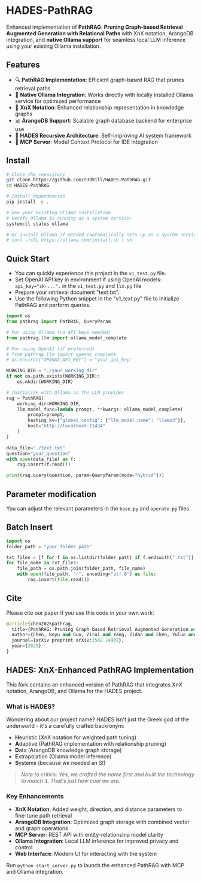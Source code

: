 # HADES-PathRAG

Enhanced implementation of **PathRAG: Pruning Graph-based Retrieval Augmented Generation with Relational Paths** with XnX notation, ArangoDB integration, and **native Ollama support** for seamless local LLM inference using your existing Ollama installation.

## Features

- 🔍 **PathRAG Implementation**: Efficient graph-based RAG that prunes retrieval paths
- 🧠 **Native Ollama Integration**: Works directly with locally installed Ollama service for optimized performance
- 🔗 **XnX Notation**: Enhanced relationship representation in knowledge graphs
- 📊 **ArangoDB Support**: Scalable graph database backend for enterprise use
- 🔄 **HADES Recursive Architecture**: Self-improving AI system framework
- 🚀 **MCP Server**: Model Context Protocol for IDE integration

## Install

```bash
# Clone the repository
git clone https://github.com/r3d91ll/HADES-PathRAG.git
cd HADES-PathRAG

# Install dependencies
pip install -e .

# Use your existing Ollama installation
# Verify Ollama is running as a system service:
systemctl status ollama

# Or install Ollama if needed (automatically sets up as a system service on Linux):
# curl -fsSL https://ollama.com/install.sh | sh
```
## Quick Start
* You can quickly experience this project in the `v1_test.py` file.
* Set OpenAI API key in environment if using OpenAI models: `api_key="sk-...".` in the `v1_test.py` and `llm.py` file
* Prepare your retrieval document "text.txt".
* Use the following Python snippet in the "v1_text.py" file to initialize PathRAG and perform queries.
  
```python
import os
from pathrag import PathRAG, QueryParam

# For using Ollama (no API keys needed)
from pathrag.llm import ollama_model_complete

# For using OpenAI (if preferred)
# from pathrag.llm import openai_complete
# os.environ["OPENAI_API_KEY"] = "your_api_key"

WORKING_DIR = "./your_working_dir"
if not os.path.exists(WORKING_DIR):
    os.mkdir(WORKING_DIR)

# Initialize with Ollama as the LLM provider
rag = PathRAG(
    working_dir=WORKING_DIR,
    llm_model_func=lambda prompt, **kwargs: ollama_model_complete(
        prompt=prompt,
        hashing_kv={"global_config": {"llm_model_name": "llama3"}},
        host="http://localhost:11434"
    )
)

data_file="./text.txt"
question="your_question"
with open(data_file) as f:
    rag.insert(f.read())

print(rag.query(question, param=QueryParam(mode="hybrid")))
```
## Parameter modification
You can adjust the relevant parameters in the `base.py` and `operate.py` files.

## Batch Insert
```python
import os
folder_path = "your_folder_path"  

txt_files = [f for f in os.listdir(folder_path) if f.endswith(".txt")]
for file_name in txt_files:
    file_path = os.path.join(folder_path, file_name)
    with open(file_path, "r", encoding="utf-8") as file:
        rag.insert(file.read())
```

## Cite
Please cite our paper if you use this code in your own work:
```python
@article{chen2025pathrag,
  title={PathRAG: Pruning Graph-based Retrieval Augmented Generation with Relational Paths},
  author={Chen, Boyu and Guo, Zirui and Yang, Zidan and Chen, Yuluo and Chen, Junze and Liu, Zhenghao and Shi, Chuan and Yang, Cheng},
  journal={arXiv preprint arXiv:2502.14902},
  year={2025}
}
```

## HADES: XnX-Enhanced PathRAG Implementation

This fork contains an enhanced version of PathRAG that integrates XnX notation, ArangoDB, and Ollama for the HADES project.

### What is HADES?

Wondering about our project name? HADES isn't just the Greek god of the underworld - it's a carefully crafted backronym:

- **H**euristic (XnX notation for weighted path tuning)
- **A**daptive (PathRAG implementation with relationship pruning)
- **D**ata (ArangoDB knowledge graph storage)
- **E**xtrapolation (Ollama model inference)
- **S**ystems (because we needed an S!)

> *Note to critics: Yes, we crafted the name first and built the technology to match it. That's just how cool we are.*

### Key Enhancements

- **XnX Notation**: Added weight, direction, and distance parameters to fine-tune path retrieval
- **ArangoDB Integration**: Optimized graph storage with combined vector and graph operations
- **MCP Server**: REST API with entity-relationship model clarity
- **Ollama Integration**: Local LLM inference for improved privacy and control
- **Web Interface**: Modern UI for interacting with the system

Run `python start_server.py` to launch the enhanced PathRAG with MCP and Ollama integration.
